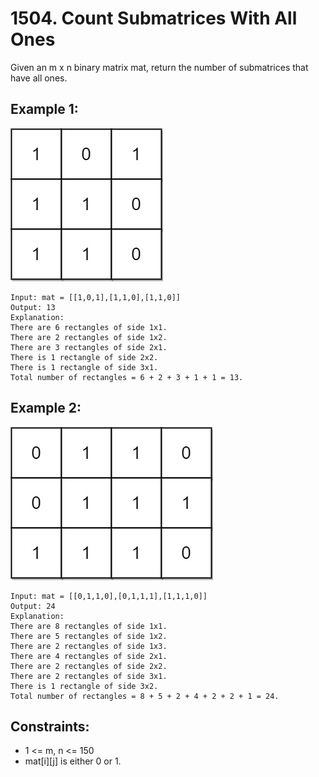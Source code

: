 # 1504. Count Submatrices With All Ones

Given an m x n binary matrix mat, return the number of submatrices that have all ones.

## Example 1:

![Example 1](./images/ex1.png)

```
Input: mat = [[1,0,1],[1,1,0],[1,1,0]]
Output: 13
Explanation:
There are 6 rectangles of side 1x1.
There are 2 rectangles of side 1x2.
There are 3 rectangles of side 2x1.
There is 1 rectangle of side 2x2.
There is 1 rectangle of side 3x1.
Total number of rectangles = 6 + 2 + 3 + 1 + 1 = 13.
```

## Example 2:

![Example 2](./images/ex2.png)

```
Input: mat = [[0,1,1,0],[0,1,1,1],[1,1,1,0]]
Output: 24
Explanation:
There are 8 rectangles of side 1x1.
There are 5 rectangles of side 1x2.
There are 2 rectangles of side 1x3.
There are 4 rectangles of side 2x1.
There are 2 rectangles of side 2x2.
There are 2 rectangles of side 3x1.
There is 1 rectangle of side 3x2.
Total number of rectangles = 8 + 5 + 2 + 4 + 2 + 2 + 1 = 24.
```

## Constraints:

- 1 <= m, n <= 150
- mat[i][j] is either 0 or 1.
